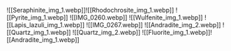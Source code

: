 ![[Seraphinite_img_1.webp]]![[Rhodochrosite_img_1.webp]]
![[Pyrite_img_1.webp]]
![[IMG_0260.webp]]
![[Wulfenite_img_1.webp]]
![[Lapis_lazuli_img_1.webp]]
![[IMG_0267.webp]]
![[Andradite_img_2.webp]]
![[Quartz_img_1.webp]]
![[Quartz_img_2.webp]]
![[Fluorite_img_1.webp]]![[Andradite_img_1.webp]]